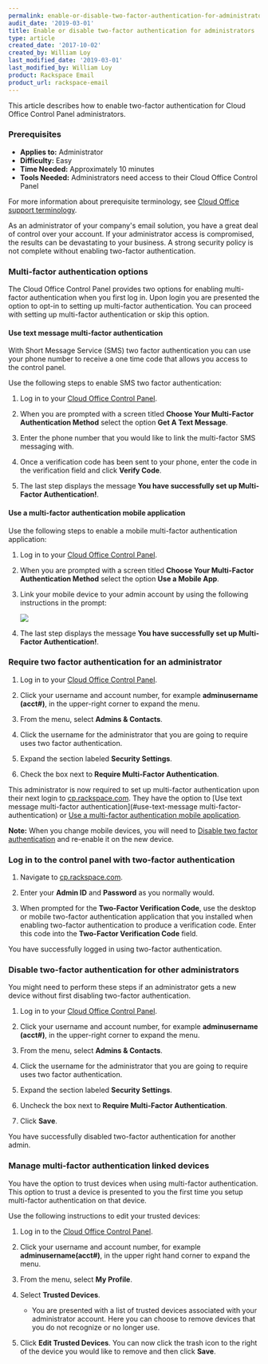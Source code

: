 ```yaml
---
permalink: enable-or-disable-two-factor-authentication-for-administrators/
audit_date: '2019-03-01'
title: Enable or disable two-factor authentication for administrators
type: article
created_date: '2017-10-02'
created_by: William Loy
last_modified_date: '2019-03-01'
last_modified_by: William Loy
product: Rackspace Email
product_url: rackspace-email
---
```


This article describes how to enable two-factor authentication for Cloud Office Control Panel administrators.

### Prerequisites

- **Applies to:** Administrator
- **Difficulty:** Easy
- **Time Needed:** Approximately 10 minutes
- **Tools Needed:** Administrators need access to their Cloud Office Control Panel

For more information about prerequisite terminology, see [Cloud Office support terminology](/how-to/cloud-office-support-terminology).

As an administrator of your company's email solution, you have a great deal of control over your account. If your administrator access is compromised, the results can be devastating to your business. A strong security policy is not complete without enabling two-factor authentication.

### Multi-factor authentication options

The Cloud Office Control Panel provides two options for enabling multi-factor authentication when you first log in. Upon login you are presented the option to opt-in to setting up multi-factor authentication. You can proceed with setting up multi-factor authentication or skip this option.

#### Use text message multi-factor authentication

With Short Message Service (SMS) two factor authentication you can use your phone number to receive a one time code that allows you access to the control panel.

Use the following steps to enable SMS two factor authentication:

1. Log in to your [Cloud Office Control Panel](https://cp.rackspace.com).

2. When you are prompted with a screen titled **Choose Your Multi-Factor Authentication Method** select the option **Get A Text Message**.

3. Enter the phone number that you would like to link the multi-factor SMS messaging with.

4. Once a verification code has been sent to your phone, enter the code in the verification field and click **Verify Code**.

5. The last step displays the message **You have successfully set up Multi-Factor Authentication!**.


#### Use a multi-factor authentication mobile application

Use the following steps to enable a mobile multi-factor authentication application:

1. Log in to your [Cloud Office Control Panel](https://cp.rackspace.com).

2. When you are prompted with a screen titled **Choose Your Multi-Factor Authentication Method** select the option **Use a Mobile App**.

3. Link your mobile device to your admin account by using the following instructions in the prompt:

    <img src="{% asset_path rackspace-email/enable-or-disable-two-factor-authentication-for-administrators/mobile_app.png %}" />

4. The last step displays the message **You have successfully set up Multi-Factor Authentication!**.


### Require two factor authentication for an administrator

1. Log in to your [Cloud Office Control Panel](https://cp.rackspace.com).

2. Click your username and account number, for example **adminusername (acct#)**, in the upper-right corner to expand the menu.

3. From the menu, select **Admins & Contacts**.

4. Click the username for the administrator that you are going to require uses two factor authentication.

5. Expand the section labeled **Security Settings**.

6. Check the box next to **Require Multi-Factor Authentication**.

This administrator is now required to set up multi-factor authentication upon their next login to [cp.rackspace.com](https://cp.rackspace.com). They have the option to [Use text message multi-factor authentication](#use-text-message multi-factor-authentication) or [Use a multi-factor authentication mobile application](#use-a-multi-factor-authentication-mobile-application).


**Note:** When you change mobile devices, you will need to [Disable two factor authentication](#disable-two-factor-authentication-for-other-administrators) and re-enable it on the new device.

### Log in to the control panel with two-factor authentication

1. Navigate to [cp.rackspace.com](https://cp.rackspace.com).

2. Enter your **Admin ID** and **Password** as you normally would.

3. When prompted for the **Two-Factor Verification Code**, use the desktop or mobile two-factor authentication application that you installed when enabling two-factor authentication to produce a verification code. Enter this code into the **Two-Factor Verification Code** field.

You have successfully logged in using two-factor authentication.

### Disable two-factor authentication for other administrators

You might need to perform these steps if an administrator gets a new device without first disabling two-factor authentication.

1. Log in to your [Cloud Office Control Panel](https://cp.rackspace.com).

2. Click your username and account number, for example **adminusername (acct#)**, in the upper-right corner to expand the menu.

3. From the menu, select **Admins & Contacts**.

4. Click the username for the administrator that you are going to require uses two factor authentication.

5. Expand the section labeled **Security Settings**.

6. Uncheck the box next to **Require Multi-Factor Authentication**.

7. Click **Save**.

You have successfully disabled two-factor authentication for another admin.


### Manage multi-factor authentication linked devices

You have the option to trust devices when using multi-factor authentication. This option to trust a device is presented to you the first time you setup multi-factor authentication on that device.

Use the following instructions to edit your trusted devices:

1. Log in to the [Cloud Office Control Panel](https://cp.rackspace.com).
2. Click your username and account number, for example **adminusername(acct#)**, in the upper right hand corner to expand the menu.
3. From the menu, select **My Profile**.
4. Select **Trusted Devices**.

    - You are presented with a list of trusted devices associated with your administrator account. Here you can choose to remove devices that you do not recognize or no longer use.

5. Click **Edit Trusted Devices**. You can now click the trash icon to the right of the device you would like to remove and then click **Save**.
